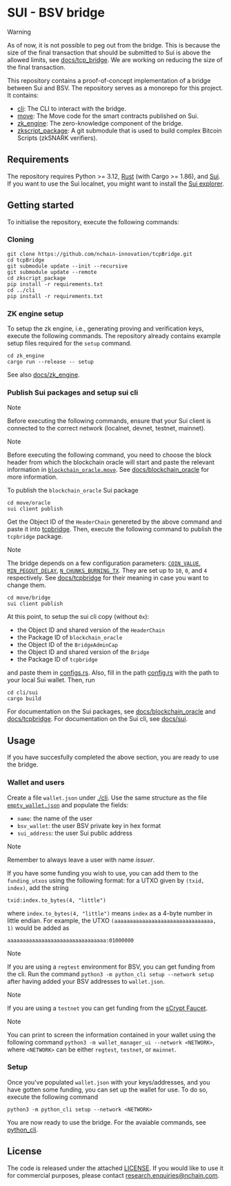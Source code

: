# SUI - BSV bridge

> [!WARNING]
> As of now, it is not possible to peg out from the bridge. This is because the size of the final transaction that should be submitted to Sui is above the allowed limits, see [docs/tcp_bridge](./docs/tcpbridge.md). We are working on reducing the size of the final transaction.


This repository contains a proof-of-concept implementation of a bridge between Sui and BSV.
The repository serves as a monorepo for this project.
It contains:
- [cli](./cli/): The CLI to interact with the bridge.
- [move](./move/): The Move code for the smart contracts published on Sui.
- [zk_engine](./zk_engine/): The zero-knowledge component of the bridge.
- [zkscript_package](./zkscript_package/): A git submodule that is used to build complex Bitcoin Scripts (zkSNARK verifiers).

## Requirements

The repository requires Python >= 3.12, [Rust](https://www.rust-lang.org/tools/install) (with Cargo >= 1.86), and [Sui](https://docs.sui.io/guides/developer/getting-started).
If you want to use the Sui localnet, you might want to install the [Sui explorer](https://github.com/suiware/sui-explorer).

## Getting started

To initialise the repository, execute the following commands:

### Cloning
```
git clone https://github.com/nchain-innovation/tcpBridge.git
cd tcpBridge
git submodule update --init --recursive
git submodule update --remote
cd zkscript_package
pip install -r requirements.txt
cd ../cli
pip install -r requirements.txt
```

### ZK engine setup

To setup the zk engine, i.e., generating proving and verification keys, execute the following commands.
The repository already contains example setup files required for the `setup` command.

```
cd zk_engine
cargo run --release -- setup
```

See also [docs/zk_engine](./docs/zk_engine.md).

### Publish Sui packages and setup sui cli

> [!NOTE]
> Before executing the following commands, ensure that your Sui client is connected to the correct network (localnet, devnet, testnet, mainnet).

> [!NOTE]
> Before executing the following command, you need to choose the block header from which the blockchain oracle will start and paste the relevant information in [`blockchain_oracle.move`](./move/oracle/sources/blockchain_oracle.move). See [docs/blockchain_oracle](./docs/blockchain_oracle.md) for more information.

To publish the `blockchain_oracle` Sui package

```
cd move/oracle
sui client publish
```

Get the Object ID of the `HeaderChain` genereted by the above command and paste it into [tcpbridge](./move/bridge/sources/tcpbridge.move#L34).
Then, execute the following command to publish the `tcpbridge` package.

> [!NOTE]
> The bridge depends on a few configuration parameters: [`COIN_VALUE`](./move/bridge/sources/backed_pool.move#L21), [`MIN_PEGOUT_DELAY`](./move/bridge/sources/backed_pool.move#L22), [`N_CHUNKS_BURNING_TX`](./move/bridge/sources/backed_pool.move#L23). They are set up to `10`, `0`, and `4` respectively. See [docs/tcpbridge](./docs/tcpbridge.md) for their meaning in case you want to change them.


```
cd move/bridge
sui client publish
```

At this point, to setup the sui cli copy (without `0x`):

- the Object ID and shared version of the `HeaderChain`
- the Package ID of `blockchain_oracle`
- the Object ID of the `BridgeAdminCap`
- the Object ID and shared version of the `Bridge`
- the Package ID of `tcpbridge`

and paste them in [configs.rs](./cli/sui/src/configs.rs).
Also, fill in the path [config.rs](./cli/sui/src/configs.rs#L36) with the path to your local Sui wallet.
Then, run

```
cd cli/sui
cargo build
```

For documentation on the Sui packages, see [docs/blockchain_oracle](./docs/blockchain_oracle.md) and [docs/tcpbridge](./docs/tcpbridge.md).
For documentation on the Sui cli, see [docs/sui](./docs/sui.md).

## Usage

If you have succesfully completed the above section, you are ready to use the bridge.

### Wallet and users

Create a file `wallet.json` under [./cli](./cli/).
Use the same structure as the file [`empty_wallet.json`](./cli/empty_wallet.json) and populate the fields:
- `name`: the name of the user
- `bsv_wallet`: the user BSV private key in hex format
- `sui_address`: the user Sui public address

> [!NOTE]
> Remember to always leave a user with name _issuer_.

If you have some funding you wish to use, you can add them to the `funding_utxos` using the following format: for a UTXO given by `(txid, index)`, add the string

```
txid:index.to_bytes(4, "little")
```

where `index.to_bytes(4, "little")` means `index` as a 4-byte number in little endian.
For example, the UTXO `(aaaaaaaaaaaaaaaaaaaaaaaaaaaaaaaa, 1)` would be added as

```
aaaaaaaaaaaaaaaaaaaaaaaaaaaaaaaa:01000000
```

> [!NOTE]
> If you are using a `regtest` environment for BSV, you can get funding from the cli. Run the command `python3 -m python_cli setup --network setup` after having added your BSV addresses to `wallet.json`.

> [!NOTE]
> If you are using a `testnet` you can get funding from the [sCrypt Faucet](https://scrypt.io/faucet).

> [!NOTE]
> You can print to screen the information contained in your wallet using the following command `python3 -m wallet_manager_ui --network <NETWORK>`, where `<NETWORK>` can be either `regtest`, `testnet`, or `mainnet`.

### Setup

Once you've populated `wallet.json` with your keys/addresses, and you have gotten some funding, you can set up the wallet for use.
To do so, execute the following command

```
python3 -m python_cli setup --network <NETWORK>
```

You are now ready to use the bridge.
For the avaiable commands, see [python_cli](./docs/python_cli.md).

## License

The code is released under the attached [LICENSE](./LICENSE.txt). If you would like to use it for commercial purposes, please contact <research.enquiries@nchain.com>.

